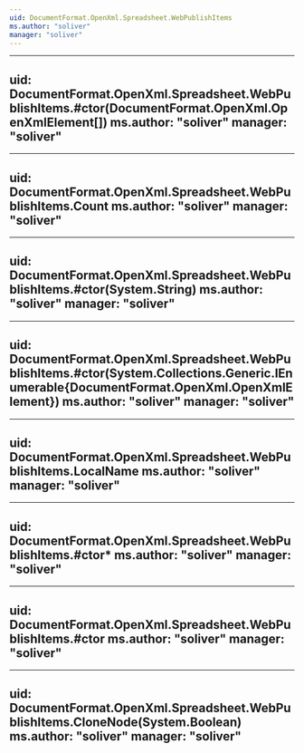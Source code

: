 ```yaml
---
uid: DocumentFormat.OpenXml.Spreadsheet.WebPublishItems
ms.author: "soliver"
manager: "soliver"
---
```


---
uid: DocumentFormat.OpenXml.Spreadsheet.WebPublishItems.#ctor(DocumentFormat.OpenXml.OpenXmlElement[])
ms.author: "soliver"
manager: "soliver"
---

---
uid: DocumentFormat.OpenXml.Spreadsheet.WebPublishItems.Count
ms.author: "soliver"
manager: "soliver"
---

---
uid: DocumentFormat.OpenXml.Spreadsheet.WebPublishItems.#ctor(System.String)
ms.author: "soliver"
manager: "soliver"
---

---
uid: DocumentFormat.OpenXml.Spreadsheet.WebPublishItems.#ctor(System.Collections.Generic.IEnumerable{DocumentFormat.OpenXml.OpenXmlElement})
ms.author: "soliver"
manager: "soliver"
---

---
uid: DocumentFormat.OpenXml.Spreadsheet.WebPublishItems.LocalName
ms.author: "soliver"
manager: "soliver"
---

---
uid: DocumentFormat.OpenXml.Spreadsheet.WebPublishItems.#ctor*
ms.author: "soliver"
manager: "soliver"
---

---
uid: DocumentFormat.OpenXml.Spreadsheet.WebPublishItems.#ctor
ms.author: "soliver"
manager: "soliver"
---

---
uid: DocumentFormat.OpenXml.Spreadsheet.WebPublishItems.CloneNode(System.Boolean)
ms.author: "soliver"
manager: "soliver"
---
